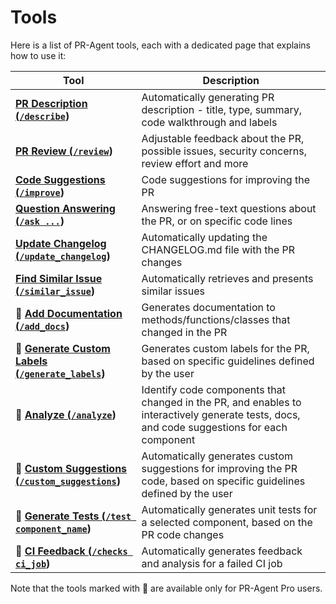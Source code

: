 # Tools

Here is a list of PR-Agent tools, each with a dedicated page that explains how to use it:

| Tool                                                                          | Description                                                                                                                                 |
|-------------------------------------------------------------------------------|---------------------------------------------------------------------------------------------------------------------------------------------|
| **[PR Description (`/describe`](./describe.md))**                             | Automatically generating PR description - title, type, summary, code walkthrough and labels                                                 |
| **[PR Review (`/review`](./review.md))**                                      | Adjustable feedback about the PR, possible issues, security concerns, review effort and more                                                |
| **[Code Suggestions (`/improve`](./improve.md))**                             | Code suggestions for improving the PR                                                                                                       |
| **[Question Answering (`/ask ...`](./ask.md))**                               | Answering free-text questions about the PR, or on specific code lines                                                                       |
| **[Update Changelog (`/update_changelog`](./update_changelog.md))**           | Automatically updating the CHANGELOG.md file with the PR changes                                                                            |
| **[Find Similar Issue (`/similar_issue`](./similar_issues.md))**              | Automatically retrieves and presents similar issues                                                                                         |
| **💎 [Add Documentation (`/add_docs`](./documentation.md))**                  | Generates documentation to methods/functions/classes that changed in the PR                                                                 |
| **💎 [Generate Custom Labels (`/generate_labels`](./docs/custom_labels.md))** | Generates custom labels for the PR, based on specific guidelines defined by the user                                                        |
| **💎 [Analyze (`/analyze`](./analyze.md))**                                   | Identify code components that changed in the PR, and enables to interactively generate tests, docs, and code suggestions for each component |
| **💎 [Custom Suggestions (`/custom_suggestions`](./custom_suggestions.md))**  | Automatically generates custom suggestions for improving the PR code, based on specific guidelines defined by the user                      |
| **💎 [Generate Tests (`/test component_name`](./test.md))**                   | Automatically generates unit tests for a selected component, based on the PR code changes                                                   |
| **💎 [CI Feedback (`/checks ci_job`](./ci_feedback.md))**                     | Automatically generates feedback and analysis for a failed CI job                                                                           |

Note that the tools marked with 💎 are available only for PR-Agent Pro users.